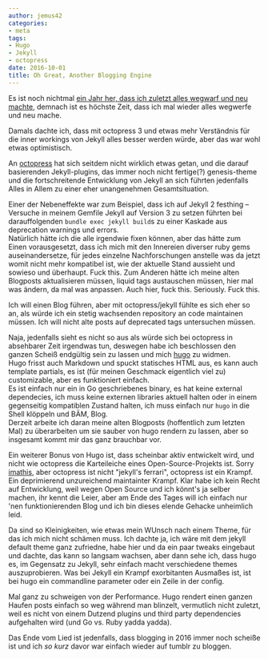 ```yaml
---
author: jemus42
categories:
- meta
tags:
- Hugo
- Jekyll
- octopress
date: 2016-10-01
title: Oh Great, Another Blogging Engine
---
```


Es ist noch nichtmal [ein Jahr her, dass ich zuletzt alles wegwarf und neu machte](/2015/11/oh-its-octopress.-again./), demnach ist es höchste Zeit, dass ich mal wieder alles wegwerfe und neu mache.

Damals dachte ich, dass mit octopress 3 und etwas mehr Verständnis für die inner workings von Jekyll alles besser werden würde, aber das war wohl etwas optimistisch.  

An [octopress](https://github.com/octopress/octopress) hat sich seitdem nicht wirklich etwas getan, und die darauf basierenden Jekyll-plugins, das immer noch nicht fertige(?) genesis-theme und die fortschreitende Entwicklung von Jekyll an sich führten jedenfalls Alles in Allem zu einer eher unangenehmen Gesamtsituation.  

Einer der Nebeneffekte war zum Beispiel, dass ich auf Jekyll 2 festhing – Versuche in meinem Gemfile Jekyll auf Version 3 zu setzen führten bei darauffolgenden `bundle exec jekyll build`s zu einer Kaskade aus deprecation warnings und errors.  
Natürlich hätte ich die alle irgendwie fixen können, aber das hätte zum Einen vorausgesetzt, dass ich mich mit den Innereien diverser ruby gems auseinandersetze, für jedes einzelne Nachforschungen anstelle was da jetzt womit nicht mehr kompatibel ist, wie der aktuelle Stand aussieht und sowieso und überhaupt. Fuck this. Zum Anderen hätte ich meine alten Blogposts aktualisieren müssen, liquid tags austauschen müssen, hier mal was ändern, da mal was anpassen. Auch hier, fuck this. Seriously. Fuck this.  

Ich will einen Blog führen, aber mit octopress/jekyll fühlte es sich eher so an, als würde ich ein stetig wachsenden repository an code maintainen müssen. Ich will nicht alte posts auf deprecated tags untersuchen müssen.  

Naja, jedenfalls sieht es nicht so aus als würde sich bei octopress in absehbarer Zeit irgendwas tun, deswegen habe ich beschlossen den ganzen Scheiß endgültig sein zu lassen und mich [hugo](http://gohugo.io/) zu widmen.  
Hugo frisst auch Markdown und spuckt statisches HTML aus, es kann auch template partials, es ist (für meinen Geschmack eigentlich viel zu) customizable, aber es funktioniert einfach.  
Es ist einfach nur ein in Go geschriebenes binary, es hat keine external dependecies, ich muss keine externen libraries aktuell halten oder in einem gegenseitig kompatiblen Zustand halten, ich muss einfach nur `hugo` in die Shell klöppeln und BÄM, Blog.  
Derzeit arbeite ich daran meine alten Blogposts (hoffentlich zum letzten Mal) zu überarbeiten um sie sauber von hugo rendern zu lassen, aber so insgesamt kommt mir das ganz brauchbar vor.  

Ein weiterer Bonus von Hugo ist, dass scheinbar aktiv entwickelt wird, und nicht wie octopress die Karteileiche eines Open-Source-Projekts ist. Sorry [imathis](https://github.com/imathis), aber octopress ist nicht "jekyll's ferrari", octopress ist ein Krampf. Ein deprimierend unzureichend maintainter Krampf. Klar habe ich kein Recht auf Entwicklung, weil wegen Open Source und ich könnt's ja selber machen, ihr kennt die Leier, aber am Ende des Tages will ich einfach nur 'nen funktionierenden Blog und ich bin dieses elende Gehacke unheimlich leid.  

Da sind so Kleinigkeiten, wie etwas mein WUnsch nach einem Theme, für das ich mich nicht schämen muss. Ich dachte ja, ich wäre mit dem jekyll default theme ganz zufriedne, habe hier und da ein paar tweaks eingebaut und dachte, das kann so langsam wachsen, aber dann sehe ich, dass hugo es, im Gegensatz zu Jekyll, sehr einfach macht verschiedene themes auszuprobieren. Was bei Jekyll ein Krampf exorbitanten Ausmaßes ist, ist bei hugo ein commandline parameter oder ein Zeile in der config.  

Mal ganz zu schweigen von der Performance. Hugo rendert einen ganzen Haufen posts einfach so weg während man blinzelt, vermutlich nicht zuletzt, weil es nicht von einem Dutzend plugins und third party dependencies aufgehalten wird (und Go vs. Ruby yadda yadda).

Das Ende vom Lied ist jedenfalls, dass blogging in 2016 immer noch scheiße ist und ich *so kurz* davor war einfach wieder auf tumblr zu bloggen.
